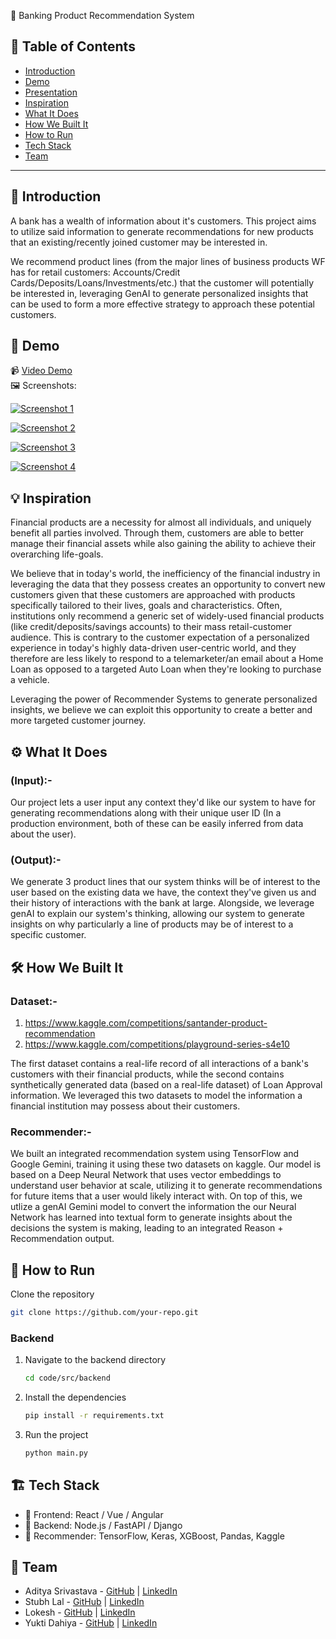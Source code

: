 🚀 Banking Product Recommendation System 

## 📌 Table of Contents
- [Introduction](#introduction)
- [Demo](#demo)
- [Presentation](#Presentation) 
- [Inspiration](#inspiration)
- [What It Does](#what-it-does)
- [How We Built It](#how-we-built-it)
- [How to Run](#how-to-run)
- [Tech Stack](#tech-stack)
- [Team](#team)

---

## 🎯 Introduction
A bank has a wealth of information about it's customers. This project aims to utilize said information to generate recommendations for new products that an existing/recently joined customer may be interested in.

We recommend product lines (from the major lines of business products WF has for retail customers: Accounts/Credit Cards/Deposits/Loans/Investments/etc.) that the customer will potentially be interested in, leveraging GenAI to generate personalized insights that can be used to form a more effective strategy to approach these potential customers. 

## 🎥 Demo 
📹 [Video Demo](https://drive.google.com/drive/folders/1GzQtuRuyRilDbH1sSKsiXE9sdYwZFQi_?usp=sharing)  
🖼️ Screenshots:


[![Screenshot 1](https://github.com/ewfx/aidhp-d-l-t-a/blob/main/artifacts/demo/first.jpg?raw=true)](https://github.com/ewfx/aidhp-d-l-t-a/blob/main/artifacts/demo/first.jpg)

[![Screenshot 2](https://github.com/ewfx/aidhp-d-l-t-a/blob/main/artifacts/demo/second.jpg?raw=true)](https://github.com/ewfx/aidhp-d-l-t-a/blob/main/artifacts/demo/second.jpg)

[![Screenshot 3](https://github.com/ewfx/aidhp-d-l-t-a/blob/main/artifacts/demo/third.jpg?raw=true)](https://github.com/ewfx/aidhp-d-l-t-a/blob/main/artifacts/demo/third.jpg)

[![Screenshot 4](https://github.com/ewfx/aidhp-d-l-t-a/blob/main/artifacts/demo/fourth.jpg?raw=true)](https://github.com/ewfx/aidhp-d-l-t-a/blob/main/artifacts/demo/fourth.jpg)
<!-- display the screenshots -->



## 💡 Inspiration
Financial products are a necessity for almost all individuals, and uniquely benefit all parties involved. Through them, customers are able to better manage their financial assets while also gaining the ability to achieve their overarching life-goals.

We believe that in today's world, the inefficiency of the financial industry in leveraging the data that they possess creates an opportunity to convert new customers given that these customers are approached with products specifically tailored to their lives, goals and characteristics. Often, institutions only recommend a generic set of widely-used financial products (like credit/deposits/savings accounts) to their mass retail-customer audience. This is contrary to the customer expectation of a personalized experience in today's highly data-driven user-centric world, and they therefore are less likely to respond to a telemarketer/an email about a Home Loan as opposed to a targeted Auto Loan when they're looking to purchase a vehicle. 

Leveraging the power of Recommender Systems to generate personalized insights, we believe we can exploit this opportunity to create a better and more targeted customer journey. 

## ⚙️ What It Does
### (Input):- 
Our project lets a user input any context they'd like our system to have for generating recommendations along with their unique user ID (In a production environment, both of these can be easily inferred from data about the user). 
### (Output):-
We generate 3 product lines that our system thinks will be of interest to the user based on the existing data we have, the context they've given us and their history of interactions with the bank at large. Alongside, we leverage genAI to explain our system's thinking, allowing our system to generate insights on why particularly a line of products may be of interest to a specific customer. 

## 🛠️ How We Built It
### Dataset:-
1. https://www.kaggle.com/competitions/santander-product-recommendation
2. https://www.kaggle.com/competitions/playground-series-s4e10
   
The first dataset contains a real-life record of all interactions of a bank's customers with their financial products, while the second contains synthetically generated data (based on a real-life dataset) of Loan Approval information. We leveraged this two datasets to model the information a financial institution may possess about their customers.

### Recommender:- 
We built an integrated recommendation system using TensorFlow and Google Gemini, training it using these two datasets on kaggle. Our model is based on a Deep Neural Network that uses vector embeddings to understand user behavior at scale, utilizing it to generate recommendations for future items that a user would likely interact with. On top of this, we utlize a genAI Gemini model to convert the information the our Neural Network has learned into textual form to generate insights about the decisions the system is making, leading to an integrated Reason + Recommendation output.

## 🏃 How to Run
Clone the repository  
   ```sh
   git clone https://github.com/your-repo.git
   ```
### Backend
1. Navigate to the backend directory
   ```sh
   cd code/src/backend
   ```
2. Install the dependencies  
   ```sh
   pip install -r requirements.txt
   ```
3. Run the project  
   ```sh
   python main.py
   ```

## 🏗️ Tech Stack
- 🔹 Frontend: React / Vue / Angular
- 🔹 Backend: Node.js / FastAPI / Django
- 🔹 Recommender: TensorFlow, Keras, XGBoost, Pandas, Kaggle

## 👥 Team
- Aditya Srivastava - [GitHub](#) | [LinkedIn](#)
- Stubh Lal - [GitHub](#) | [LinkedIn](#)
- Lokesh - [GitHub](#) | [LinkedIn](#)
- Yukti Dahiya - [GitHub](#) | [LinkedIn](#)
